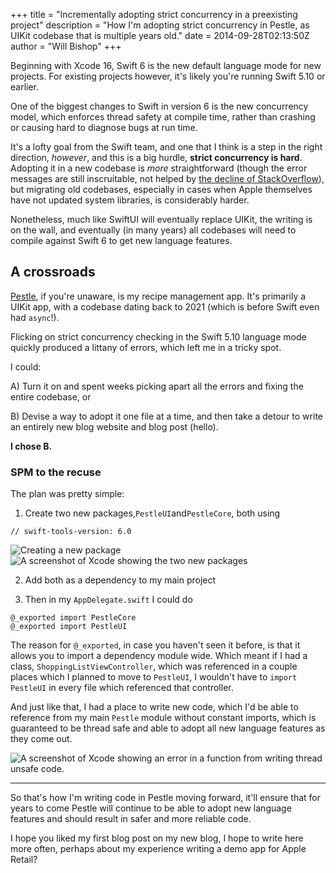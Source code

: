 +++
title = "Incrementally adopting strict concurrency in a preexisting project"
description = "How I'm adopting strict concurrency in Pestle, as UIKit codebase that is multiple years old."
date = 2014-09-28T02:13:50Z
author = "Will Bishop"
+++

Beginning with Xcode 16, Swift 6 is the new default language mode for new projects. For existing projects however, it's likely you're running Swift 5.10 or earlier.

One of the biggest changes to Swift in version 6 is the new concurrency model, which enforces thread safety at compile time, rather than crashing or causing hard to diagnose bugs at run time. 

It's a lofty goal from the Swift team, and one that I think is a step in the right direction, _however_, and this is a big hurdle, **strict concurrency is hard**. Adopting it in a new codebase is _more_ straightforward (though the error messages are still inscruitable, not helped by [the decline of StackOverflow](https://observablehq.com/@ayhanfuat/the-fall-of-stack-overflow)), but migrating old codebases, especially in cases when Apple themselves have not updated system libraries, is considerably harder. 

Nonetheless, much like SwiftUI will eventually replace UIKit, the writing is on the wall, and eventually (in many years) all codebases will need to compile against Swift 6 to get new language features.

## A crossroads

[Pestle](https://pestlechef.app), if you're unaware, is my recipe management app. It's primarily a UIKit app, with a codebase dating back to 2021 (which is before Swift even had `async`!). 

Flicking on strict concurrency checking in the Swift 5.10 language mode quickly produced a littany of errors, which left me in a tricky spot. 

I could:

A) Turn it on and spent weeks picking apart all the errors and fixing the entire codebase, or 

B) Devise a way to adopt it one file at a time, and then take a detour to write an entirely new blog website and blog post (hello).

**I chose B.**

### SPM to the recuse

The plan was pretty simple:

1. Create two new packages,`PestleUI`and`PestleCore`, both using 

```
// swift-tools-version: 6.0
```

![Creating a new package](/images/newpackage.png)
![A screenshot of Xcode showing the two new packages](/images/packages.png)

2. Add both as a dependency to my main project

3. Then in my `AppDelegate.swift` I could do

```
@_exported import PestleCore
@_exported import PestleUI
```

The reason for `@_exported`, in case you haven't seen it before, is that it allows you to import a dependency module wide. Which meant if I had a class, `ShoppingListViewController`, which was referenced in a couple places which I planned to move to `PestleUI`, I wouldn't have to `import PestleUI` in every file which referenced that controller.

And just like that, I had a place to write new code, which I'd be able to reference from my main `Pestle` module without constant imports, which is guaranteed to be thread safe and able to adopt all new language features as they come out.

![A screenshot of Xcode showing an error in a function from writing thread unsafe code.](/images/unsafefunction.png)

------

So that's how I'm writing code in Pestle moving forward, it'll ensure that for years to come Pestle will continue to be able to adopt new language features and should result in safer and more reliable code. 

I hope you liked my first blog post on my new blog, I hope to write here more often, perhaps about my experience writing a demo app for Apple Retail?
